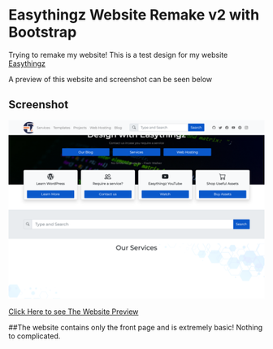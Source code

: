# Easythingz Website Remake v2 with Bootstrap

Trying to remake my website! This is a test design for my website
[Easythingz](https://easythz.com)

A preview of this website and screenshot can be seen below


## Screenshot
![](screenshot.png)

[Click Here to see The Website Preview](https://agbortoko.github.io/easythingz-v2/)

##The website contains only the front page and is extremely basic! Nothing to complicated.
